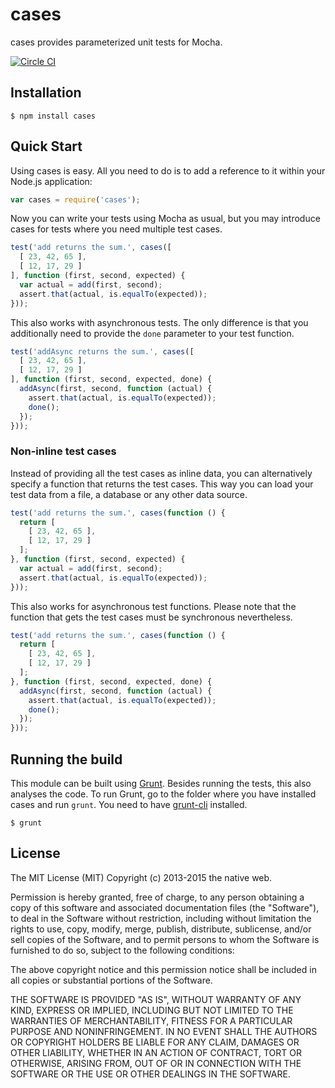 # cases

cases provides parameterized unit tests for Mocha.

[![Circle CI](https://circleci.com/gh/thenativeweb/cases.svg?style=svg)](https://circleci.com/gh/thenativeweb/cases)

## Installation

    $ npm install cases

## Quick Start

Using cases is easy. All you need to do is to add a reference to it within your Node.js application:

```javascript
var cases = require('cases');
```

Now you can write your tests using Mocha as usual, but you may introduce cases for tests where you need multiple test cases.

```javascript
test('add returns the sum.', cases([
  [ 23, 42, 65 ],
  [ 12, 17, 29 ]
], function (first, second, expected) {
  var actual = add(first, second);
  assert.that(actual, is.equalTo(expected));
}));
```

This also works with asynchronous tests. The only difference is that you additionally need to provide the `done` parameter to your test function.

```javascript
test('addAsync returns the sum.', cases([
  [ 23, 42, 65 ],
  [ 12, 17, 29 ]
], function (first, second, expected, done) {
  addAsync(first, second, function (actual) {
    assert.that(actual, is.equalTo(expected));
    done();
  });
}));
```

### Non-inline test cases

Instead of providing all the test cases as inline data, you can alternatively specify a function that returns the test cases. This way you can load your test data from a file, a database or any other data source.

```javascript
test('add returns the sum.', cases(function () {
  return [
    [ 23, 42, 65 ],
    [ 12, 17, 29 ]
  ];
}, function (first, second, expected) {
  var actual = add(first, second);
  assert.that(actual, is.equalTo(expected));
}));
```

This also works for asynchronous test functions. Please note that the function that gets the test cases must be synchronous nevertheless.

```javascript
test('add returns the sum.', cases(function () {
  return [
    [ 23, 42, 65 ],
    [ 12, 17, 29 ]
  ];
}, function (first, second, expected, done) {
  addAsync(first, second, function (actual) {
    assert.that(actual, is.equalTo(expected));
    done();
  });
}));
```

## Running the build

This module can be built using [Grunt](http://gruntjs.com/). Besides running the tests, this also analyses the code. To run Grunt, go to the folder where you have installed cases and run `grunt`. You need to have [grunt-cli](https://github.com/gruntjs/grunt-cli) installed.

    $ grunt

## License

The MIT License (MIT)
Copyright (c) 2013-2015 the native web.

Permission is hereby granted, free of charge, to any person obtaining a copy of this software and associated documentation files (the "Software"), to deal in the Software without restriction, including without limitation the rights to use, copy, modify, merge, publish, distribute, sublicense, and/or sell copies of the Software, and to permit persons to whom the Software is furnished to do so, subject to the following conditions:

The above copyright notice and this permission notice shall be included in all copies or substantial portions of the Software.

THE SOFTWARE IS PROVIDED "AS IS", WITHOUT WARRANTY OF ANY KIND, EXPRESS OR IMPLIED, INCLUDING BUT NOT LIMITED TO THE WARRANTIES OF MERCHANTABILITY, FITNESS FOR A PARTICULAR PURPOSE AND NONINFRINGEMENT. IN NO EVENT SHALL THE AUTHORS OR COPYRIGHT HOLDERS BE LIABLE FOR ANY CLAIM, DAMAGES OR OTHER LIABILITY, WHETHER IN AN ACTION OF CONTRACT, TORT OR OTHERWISE, ARISING FROM, OUT OF OR IN CONNECTION WITH THE SOFTWARE OR THE USE OR OTHER DEALINGS IN THE SOFTWARE.
